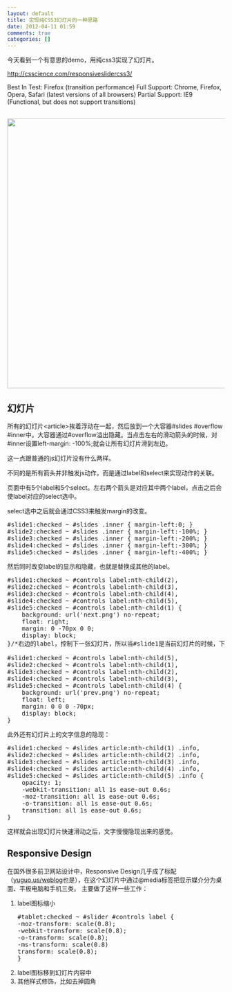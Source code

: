 ```yaml
---
layout: default
title: 实现纯CSS3幻灯片的一种思路
date: 2012-04-11 01:59
comments: true
categories: []
---
```

今天看到一个有意思的demo，用纯css3实现了幻灯片。

<a href="http://csscience.com/responsiveslidercss3/">http://csscience.com/responsiveslidercss3/</a>

Best In Test: Firefox (transition performance)
Full Support: Chrome, Firefox, Opera, Safari (latest versions of all browsers)
Partial Support: IE9 (Functional, but does not support transitions)
<pre><a href="http://yuguo.github.com/blog/files/2012/04/1.jpg">
<img title="1" src="http://yuguo.github.com/blog/files/2012/04/1.jpg" alt="" width="857" height="623" data-pinit="registered" /></a></pre>
<h2>幻灯片</h2>
所有的幻灯片&lt;article&gt;挨着浮动在一起，然后放到一个大容器#slides #overflow #inner中。大容器通过#overflow溢出隐藏。当点击左右的滑动箭头的时候，对#inner设置left-margin: -100%;就会让所有幻灯片滑到左边。

这一点跟普通的js幻灯片没有什么两样。

不同的是所有箭头并非触发js动作，而是通过label和select来实现动作的关联。

页面中有5个label和5个select。左右两个箭头是对应其中两个label，点击之后会使label对应的select选中。

select选中之后就会通过CSS3来触发margin的改变。
<pre>#slide1:checked ~ #slides .inner { margin-left:0; }
#slide2:checked ~ #slides .inner { margin-left:-100%; }
#slide3:checked ~ #slides .inner { margin-left:-200%; }
#slide4:checked ~ #slides .inner { margin-left:-300%; }
#slide5:checked ~ #slides .inner { margin-left:-400%; }</pre>
然后同时改变label的显示和隐藏，也就是替换成其他的label。
<pre>#slide1:checked ~ #controls label:nth-child(2),
#slide2:checked ~ #controls label:nth-child(3),
#slide3:checked ~ #controls label:nth-child(4),
#slide4:checked ~ #controls label:nth-child(5),
#slide5:checked ~ #controls label:nth-child(1) {
	background: url('next.png') no-repeat;
	float: right;
	margin: 0 -70px 0 0;
	display: block;
}/*右边的label，控制下一张幻灯片，所以当#slide1是当前幻灯片的时候，下一张幻灯片是第二个label，也就是#slide2，实现了切换*/

#slide1:checked ~ #controls label:nth-child(5),
#slide2:checked ~ #controls label:nth-child(1),
#slide3:checked ~ #controls label:nth-child(2),
#slide4:checked ~ #controls label:nth-child(3),
#slide5:checked ~ #controls label:nth-child(4) {
	background: url('prev.png') no-repeat;
	float: left;
	margin: 0 0 0 -70px;
	display: block;
}</pre>
此外还有幻灯片上的文字信息的隐现：
<pre>#slide1:checked ~ #slides article:nth-child(1) .info,
#slide2:checked ~ #slides article:nth-child(2) .info,
#slide3:checked ~ #slides article:nth-child(3) .info,
#slide4:checked ~ #slides article:nth-child(4) .info,
#slide5:checked ~ #slides article:nth-child(5) .info {
	opacity: 1;
	-webkit-transition: all 1s ease-out 0.6s;
	-moz-transition: all 1s ease-out 0.6s;
	-o-transition: all 1s ease-out 0.6s;
	transition: all 1s ease-out 0.6s;
}</pre>
这样就会出现幻灯片快速滑动之后，文字慢慢隐现出来的感觉。
<h2>Responsive Design</h2>
在国外很多前卫网站设计中，Responsive Design几乎成了标配（<a href="http://yuguo.us/weblog/">yuguo.us/weblog</a>也是），在这个幻灯片中通过@media标签把显示媒介分为桌面、平板电脑和手机三类。
主要做了这样一些工作：
<ol>
	<li>label图标缩小
<pre>#tablet:checked ~ #slider #controls label {
-moz-transform: scale(0.8);
-webkit-transform: scale(0.8);
-o-transform: scale(0.8);
-ms-transform: scale(0.8)
transform: scale(0.8);
}</pre>
</li>
	<li>label图标移到幻灯片内容中</li>
	<li>其他样式修饰，比如去掉圆角</li>
</ol>
